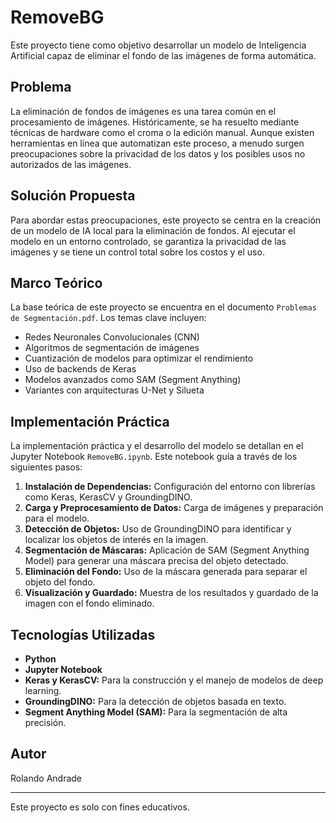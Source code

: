 # RemoveBG

Este proyecto tiene como objetivo desarrollar un modelo de Inteligencia Artificial capaz de eliminar el fondo de las imágenes de forma automática.

## Problema

La eliminación de fondos de imágenes es una tarea común en el procesamiento de imágenes. Históricamente, se ha resuelto mediante técnicas de hardware como el croma o la edición manual. Aunque existen herramientas en línea que automatizan este proceso, a menudo surgen preocupaciones sobre la privacidad de los datos y los posibles usos no autorizados de las imágenes.

## Solución Propuesta

Para abordar estas preocupaciones, este proyecto se centra en la creación de un modelo de IA local para la eliminación de fondos. Al ejecutar el modelo en un entorno controlado, se garantiza la privacidad de las imágenes y se tiene un control total sobre los costos y el uso.

## Marco Teórico

La base teórica de este proyecto se encuentra en el documento `Problemas de Segmentación.pdf`. Los temas clave incluyen:

-   Redes Neuronales Convolucionales (CNN)
-   Algoritmos de segmentación de imágenes
-   Cuantización de modelos para optimizar el rendimiento
-   Uso de backends de Keras
-   Modelos avanzados como SAM (Segment Anything)
-   Variantes con arquitecturas U-Net y Silueta

## Implementación Práctica

La implementación práctica y el desarrollo del modelo se detallan en el Jupyter Notebook `RemoveBG.ipynb`. Este notebook guía a través de los siguientes pasos:

1.  **Instalación de Dependencias:** Configuración del entorno con librerías como Keras, KerasCV y GroundingDINO.
2.  **Carga y Preprocesamiento de Datos:** Carga de imágenes y preparación para el modelo.
3.  **Detección de Objetos:** Uso de GroundingDINO para identificar y localizar los objetos de interés en la imagen.
4.  **Segmentación de Máscaras:** Aplicación de SAM (Segment Anything Model) para generar una máscara precisa del objeto detectado.
5.  **Eliminación del Fondo:** Uso de la máscara generada para separar el objeto del fondo.
6.  **Visualización y Guardado:** Muestra de los resultados y guardado de la imagen con el fondo eliminado.

## Tecnologías Utilizadas

-   **Python**
-   **Jupyter Notebook**
-   **Keras y KerasCV:** Para la construcción y el manejo de modelos de deep learning.
-   **GroundingDINO:** Para la detección de objetos basada en texto.
-   **Segment Anything Model (SAM):** Para la segmentación de alta precisión.

## Autor
Rolando Andrade

---

Este proyecto es solo con fines educativos.
